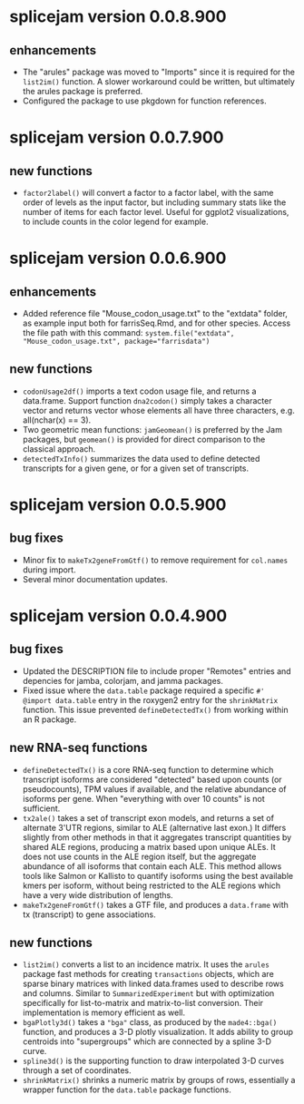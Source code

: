 # splicejam version 0.0.8.900

## enhancements

* The "arules" package was moved to "Imports" since it is required
for the `list2im()` function. A slower workaround could be written,
but ultimately the arules package is preferred.
* Configured the package to use pkgdown for function references.

# splicejam version 0.0.7.900

## new functions

* `factor2label()` will convert a factor to a factor label, with the
same order of levels as the input factor, but including summary stats
like the number of items for each factor level. Useful for ggplot2
visualizations, to include counts in the color legend for example.

# splicejam version 0.0.6.900

## enhancements

* Added reference file "Mouse_codon_usage.txt" to the "extdata"
folder, as example input both for farrisSeq.Rmd, and for other
species. Access the file path with this command:
`system.file("extdata", "Mouse_codon_usage.txt", package="farrisdata")`

## new functions

* `codonUsage2df()` imports a text codon usage file, and returns a
data.frame. Support function `dna2codon()` simply takes a character
vector and returns vector whose elements all have three characters,
e.g. all(nchar(x) == 3).
* Two geometric mean functions: `jamGeomean()` is preferred by
the Jam packages, but `geomean()` is provided for direct comparison
to the classical approach.
* `detectedTxInfo()` summarizes the data used to define detected
transcripts for a given gene, or for a given set of transcripts.

# splicejam version 0.0.5.900

## bug fixes

* Minor fix to `makeTx2geneFromGtf()` to remove requirement for
`col.names` during import.
* Several minor documentation updates.

# splicejam version 0.0.4.900

## bug fixes

* Updated the DESCRIPTION file to include proper "Remotes" entries
and depencies for jamba, colorjam, and jamma packages.
* Fixed issue where the `data.table` package required a specific
`#' @import data.table` entry in the roxygen2 entry for the
`shrinkMatrix` function. This issue prevented `defineDetectedTx()`
from working within an R package.

## new RNA-seq functions

* `defineDetectedTx()` is a core RNA-seq function to determine
which transcript isoforms are considered "detected" based upon
counts (or pseudocounts), TPM values if available, and the
relative abundance of isoforms per gene. When "everything with
over 10 counts" is not sufficient.
* `tx2ale()` takes a set of transcript exon models, and returns
a set of alternate 3'UTR regions, similar to ALE (alternative
last exon.) It differs slightly from other methods in that it
aggregates transcript quantities by shared ALE regions,
producing a matrix based upon unique ALEs. It does not use
counts in the ALE region itself, but the aggregate abundance
of all isoforms that contain each ALE. This method allows
tools like Salmon or Kallisto to quantify isoforms using the
best available kmers per isoform, without being restricted
to the ALE regions which have a very wide distribution of
lengths.
* `makeTx2geneFromGtf()` takes a GTF file, and produces a
`data.frame` with tx (transcript) to gene associations.

## new functions

* `list2im()` converts a list to an incidence matrix. It uses
the `arules` package fast methods for creating
`transactions` objects, which are sparse binary matrices with
linked data.frames used to describe rows and columns. Similar
to `SummarizedExperiment` but with optimization specifically for
list-to-matrix and matrix-to-list conversion. Their implementation
is memory efficient as well.
* `bgaPlotly3d()` takes a `"bga"` class, as produced by the
`made4::bga()` function, and produces a 3-D plotly visualization.
It adds ability to group centroids into "supergroups" which are
connected by a spline 3-D curve.
* `spline3d()` is the supporting function to draw interpolated
3-D curves through a set of coordinates.
* `shrinkMatrix()` shrinks a numeric matrix by groups of rows,
essentially a wrapper function for the `data.table` package
functions.
